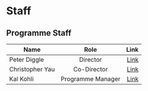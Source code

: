 # Staff

## Programme Staff



| Name        | Role           | Link  |
| ------------- |:-------------:| -----:|
| Peter Diggle      | Director | [Link](staff/diggle.md) |
| Christopher Yau      | Co-Director      | [Link](staff/yau.md) |
| Kal Kohli | Programme Manager     | [Link](staff/kohli.md) |